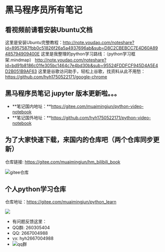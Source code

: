 # 黑马程序员所有笔记

## 看视频前请看安装Ubuntu文档

这里是安装Ubuntu完整教程：http://note.youdao.com/noteshare?id=8957587fbb0c51826f26a5a4937696ab&sub=D8C2CBEBCC7E4D60A89485794909400E
这里是我整理的python学习路线：（python学习框架.mindmap） http://note.youdao.com/noteshare?id=bd91b8186c01fe305bc1464c7e4bd30b&sub=95524FDDFCF945D4A5E4D2B051B9AF63
这里是谷歌访问助手，轻松上谷歌，找资料从此不用愁：https://github.com/hyh1750522171/google-chrome

## 黑马程序员笔记 jupyter 版本更新啦。。。

- **笔记国内地址：**https://gitee.com/muaimingjun/python-video-notebook
- **笔记国外地址：**https://github.com/hyh1750522171/python-video-notebook

## 为了大家快速下载，来国内的仓库吧（两个仓库同步更新）

仓库链接: https://gitee.com/muaimingjun/hm_bilibili_book

![gitee仓库](图片/gitee页面.png)

## 个人python学习仓库

仓库地址：https://gitee.com/muaimingjun/python_learn

![](图片/个人python库.png)

* 有问题反馈这里：
* QQ群: 260305404
* QQ: 2667004988
* vx: hyh2667004988
* ![qq群](./图片/pythonQQ群.jpg)
